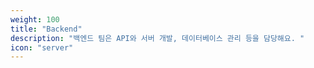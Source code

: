 ```yaml
---
weight: 100
title: "Backend"
description: "백엔드 팀은 API와 서버 개발, 데이터베이스 관리 등을 담당해요. " 
icon: "server"
---
```

